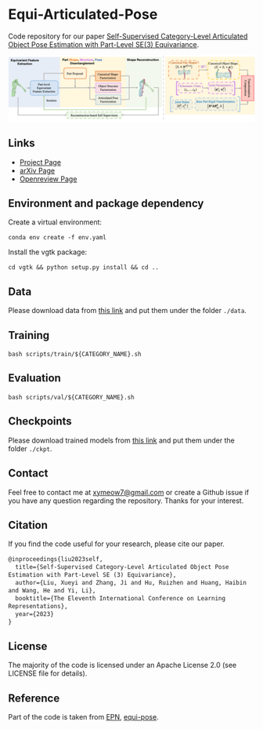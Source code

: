 # Equi-Articulated-Pose

Code repository for our paper [Self-Supervised Category-Level Articulated Object Pose Estimation with Part-Level SE(3) Equivariance](https://equi-articulated-pose.github.io/). 

![overall_pipeline](./assets/fig_github.png)

## Links

- [Project Page](https://equi-articulated-pose.github.io/)
- [arXiv Page](https://arxiv.org/abs/2302.14268)
- [Openreview Page](https://openreview.net/forum?id=20GtJ6hIaPA)


## Environment and package dependency

Create a virtual environment: 
```shell
conda env create -f env.yaml
```

Install the vgtk package:
```shell
cd vgtk && python setup.py install && cd ..
```

## Data

Please download data from [this link](https://drive.google.com/drive/folders/1SG1aPtJLlVp-rV34YqY_Az_Bru5XxKsc?usp=sharing) and put them under the folder `./data`. 

## Training

```shell
bash scripts/train/${CATEGORY_NAME}.sh
```

## Evaluation

```shell
bash scripts/val/${CATEGORY_NAME}.sh
```

## Checkpoints

Please download trained models from [this link](https://drive.google.com/drive/folders/1tSg7-JjWCavrRiawdOyIVC4Tew-FnESc?usp=sharing) and put them under the folder `./ckpt`. 


## Contact

Feel free to contact me at xymeow7@gmail.com or create a Github issue if you have any question regarding the repository. Thanks for your interest.


## Citation

If you find the code useful for your research, please cite our paper.

```
@inproceedings{liu2023self,
  title={Self-Supervised Category-Level Articulated Object Pose Estimation with Part-Level SE (3) Equivariance},
  author={Liu, Xueyi and Zhang, Ji and Hu, Ruizhen and Huang, Haibin and Wang, He and Yi, Li},
  booktitle={The Eleventh International Conference on Learning Representations},
  year={2023}
}
```



## License

The majority of the code is licensed under an Apache License 2.0 (see LICENSE file for details).


## Reference

Part of the code is taken from [EPN](https://github.com/nintendops/EPN_PointCloud), [equi-pose](https://github.com/dragonlong/equi-pose).
